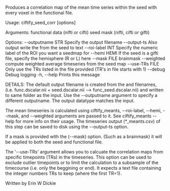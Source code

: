 Produces a correlation map of the mean time series within the seed with
every voxel in the functional file.

Usage:
    ciftify_seed_corr [options] <func> <seed>

Arguments:
    <func>          functional data (nifti or cifti)
    <seed>          seed mask (nifti, cifti or gifti)

Options:
    --outputname STR   Specify the output filename
    --output-ts        Also output write the from the seed to text
    --roi-label INT    Specify the numeric label of the ROI you want a seedmap for
    --hemi HEMI        If the seed is a gifti file, specify the hemisphere (R or L) here
    --mask FILE        brainmask
    --weighted         compute weighted average timeseries from the seed map
    --use-TRs FILE     Only use the TRs listed in the file provided (TR's in file starts with 1)
    --debug            Debug logging
    -h, --help         Prints this message

DETAILS:
The default output filename is created from the <func> and <seed> filenames,
(i.e. func.dscalar.nii + seed.dscalar.nii --> func_seed.dscalar.nii)
and written to same folder as the <func> input. Use the --outputname
argument to specify a different outputname. The output datatype matches the <func>
input.

The mean timeseries is calculated using ciftify_meants, --roi-label, --hemi,
--mask, and --weighted arguments are passed to it. See ciftify_meants --help for
more info on their usage. The timeseries output (*_meants.csv) of this step can be
saved to disk using the --output-ts option.

If a mask is provided with the (--mask) option. (Such as a brainmask) it will be
applied to both the seed and functional file.

The '--use-TRs' argument allows you to calcuate the correlation maps from specific
timepoints (TRs) in the timeseries. This option can be used to exclude outlier
timepoints or to limit the calculation to a subsample of the timecourse
(i.e. only the beggining or end). It expects a text file containing the integer numbers
TRs to keep (where the first TR=1).

Written by Erin W Dickie
